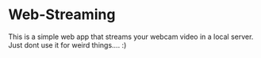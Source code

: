 # Web-Streaming

This is a simple web app that streams your webcam video in a local server.
Just dont use it for weird things....  :)
